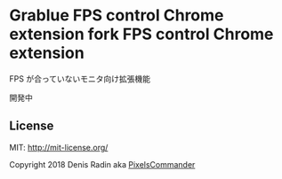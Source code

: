 # Grablue FPS control Chrome extension fork FPS control Chrome extension

FPS が合っていないモニタ向け拡張機能

開発中

## License

MIT: <http://mit-license.org/>

Copyright 2018 Denis Radin aka [PixelsCommander](http://pixelscommander.com)
